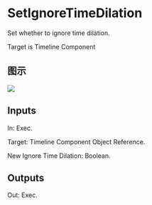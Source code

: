 # SetIgnoreTimeDilation

Set whether to ignore time dilation.

Target is Timeline Component

## 图示

![]($-20221218-18283258.png)

## Inputs

In: Exec.

Target: Timeline Component Object Reference.

New Ignore Time Dilation: Boolean.  

## Outputs

Out: Exec.


